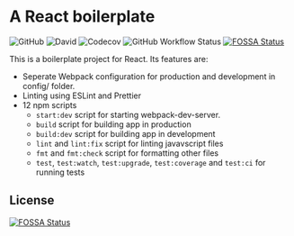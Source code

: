 # A React boilerplate

![GitHub](https://img.shields.io/github/license/arnavyash/react-app-boilerplate?style=flat-square)
![David](https://img.shields.io/david/arnavyash/react-app-boilerplate?style=flat-square)
![Codecov](https://img.shields.io/codecov/c/github/arnavyash/react-app-boilerplate?logo=codecov&style=flat-square)
![GitHub Workflow Status](https://img.shields.io/github/workflow/status/arnavyash/react-app-boilerplate/Run%20tests?logo=github&style=flat-square)
[![FOSSA Status](https://app.fossa.com/api/projects/git%2Bgithub.com%2Farnavyash%2Freact-app-boilerplate.svg?type=shield)](https://app.fossa.com/projects/git%2Bgithub.com%2Farnavyash%2Freact-app-boilerplate?ref=badge_shield)

This is a boilerplate project for React. Its features are:

- Seperate Webpack configuration for production and development in config/ folder.
- Linting using ESLint and Prettier
- 12 npm scripts
  - `start:dev` script for starting webpack-dev-server.
  - `build` script for building app in production
  - `build:dev` script for building app in development
  - `lint` and `lint:fix` script for linting javavscript files
  - `fmt` and `fmt:check` script for formatting other files
  - `test`, `test:watch`, `test:upgrade`, `test:coverage` and `test:ci` for running tests


## License
[![FOSSA Status](https://app.fossa.com/api/projects/git%2Bgithub.com%2Farnavyash%2Freact-app-boilerplate.svg?type=large)](https://app.fossa.com/projects/git%2Bgithub.com%2Farnavyash%2Freact-app-boilerplate?ref=badge_large)